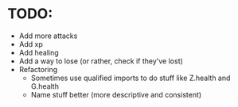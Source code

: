 # TODO:

 - Add more attacks
 - Add xp
 - Add healing
 - Add a way to lose (or rather, check if they've lost)
 - Refactoring
   - Sometimes use qualified imports to do stuff like Z.health and G.health
   - Name stuff better (more descriptive and consistent)
